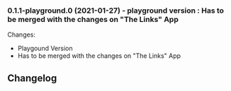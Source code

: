 <!--
	Placeholder for the next version (at the beginning of the line):

    https://github.com/AlCalzone/release-script
    npm run release prerelease beta -- --dry
    npm run release prerelease beta
	### __WORK IN PROGRESS__ - init This is the init Release
-->

### 0.1.1-playground.0 (2021-01-27) - playground version : Has to be merged with the changes on "The Links" App

Changes:   
- Playgound Version
- Has to be merged with the changes on "The Links" App

## Changelog